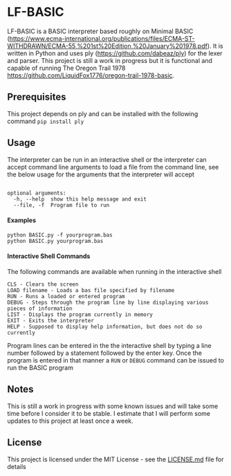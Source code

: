 # LF-BASIC
LF-BASIC is a BASIC interpreter based roughly on Minimal BASIC (https://www.ecma-international.org/publications/files/ECMA-ST-WITHDRAWN/ECMA-55,%201st%20Edition,%20January%201978.pdf). It is written in Python and uses ply (https://github.com/dabeaz/ply) for the lexer and parser. This project is still a work in progress but it is functional and capable of running The Oregon Trail 1978 https://github.com/LiquidFox1776/oregon-trail-1978-basic.

## Prerequisites 
This project depends on ply and can be installed with the following command `pip install ply`

## Usage
The interpreter can be run in an interactive shell or the interpreter can accept command line arguments to load a file from the command line, see the below usage for the arguments that the interpreter will accept

```usage: BASIC.py [-h] [--file]

optional arguments:
  -h, --help  show this help message and exit
  --file, -f  Program file to run
```

#### Examples
```
python BASIC.py -f yourprogram.bas
python BASIC.py yourprogram.bas
```

#### Interactive Shell Commands
The following commands are available when running in the interactive shell
```
CLS - Clears the screen
LOAD filename - Loads a bas file specified by filename
RUN - Runs a loaded or entered program
DEBUG - Steps through the program line by line displaying various pieces of information
LIST - Displays the program currently in memory
EXIT - Exits the interpreter
HELP - Supposed to display help information, but does not do so currently
```

Program lines can be entered in the  the interactive shell by typing a line number followed by a statement followed by the enter key. Once the program is entered in that manner a `RUN` or `DEBUG` command can be issued to run the BASIC program

## Notes
This is still a work in progress with some known issues and will take some time before I consider it to be stable.
I estimate that I will perform some updates to this project at least once a week.

## License
This project is licensed under the MIT License - see the [LICENSE.md](LICENSE.md) file for details
